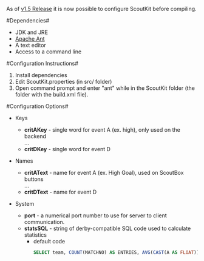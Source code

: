 As of [v1.5 Release](https://github.com/wastevensv/ScoutKit/releases/tag/v1.5) it is now possible to configure ScoutKit before compiling.


#Dependencies#

* JDK and JRE
* [Apache Ant](https://ant.apache.org/)
* A text editor
* Access to a command line

#Configuration Instructions#

1. Install dependencies
2. Edit ScoutKit.properties (in src/ folder)
3. Open command prompt and enter "ant" while in the ScoutKit folder (the folder with the build.xml file).

#Configuration Options#

* Keys
  * **critAKey** - single word for event A (ex. high), only used on the backend <br/>
     ...<br/>
  * **critDKey** - single word for event D

* Names
  * **critAText** - name for event A (ex. High Goal), used on ScoutBox buttons<br/>
     ...<br/>
  * **critDText** - name for event D

* System
  * **port** - a numerical port number to use for server to client communication.
  * **statsSQL** - string of derby-compatible SQL code used to calculate statistics
     * default code
       ```SQL
       SELECT team, COUNT(MATCHNO) AS ENTRIES, AVG(CAST(A AS FLOAT)) AS AVG_HIGH, AVG(CAST(B AS FLOAT)) AS AVG_LOW, AVG(CAST(C AS FLOAT)) AS AVG_CATCH, AVG(CAST(D AS FLOAT)) AS AVG_THROW FROM matches GROUP BY team ```
